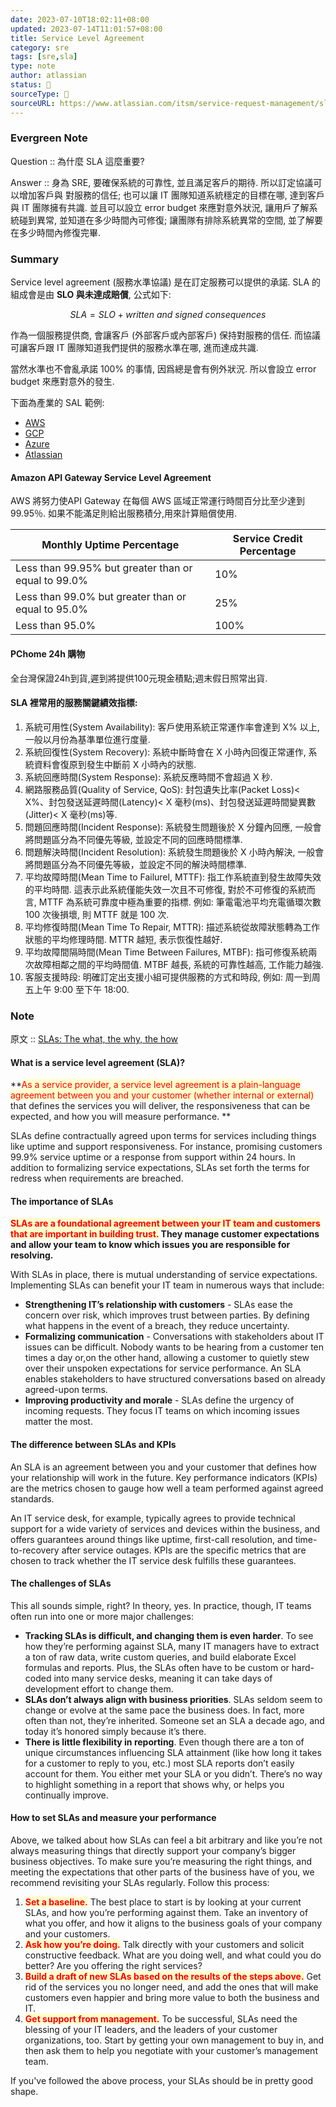 ```yaml
---
date: 2023-07-10T18:02:11+08:00
updated: 2023-07-14T11:01:57+08:00
title: Service Level Agreement
category: sre
tags: [sre,sla]
type: note
author: atlassian
status: 🌱
sourceType: 📰️
sourceURL: https://www.atlassian.com/itsm/service-request-management/slas
---
```


### Evergreen Note

Question :: 為什麼 SLA 這麼重要?

Answer :: 身為 SRE, 要確保系統的可靠性, 並且滿足客戶的期待. 所以訂定協議可以增加客戶與 
對服務的信任; 也可以讓 IT 團隊知道系統穩定的目標在哪, 達到客戶與 IT 團隊擁有共識. 並且可以設立 error budget 來應對意外狀況, 讓用戶了解系統碰到異常, 並知道在多少時間內可修復; 讓團隊有排除系統異常的空間, 並了解要在多少時間內修復完畢.

<!--more-->

### Summary

Service level agreement (服務水準協議) 是在訂定服務可以提供的承諾. SLA 的組成會是由 **SLO 與未達成賠償**, 公式如下:

$$ SLA = SLO + written\ and\ signed\ consequences $$

作為一個服務提供商, 會讓客戶 (外部客戶或內部客戶) 保持對服務的信任. 而協議可讓客戶跟 IT 團隊知道我們提供的服務水準在哪, 進而達成共識. 

當然水準也不會亂承諾 100% 的事情, 因爲總是會有例外狀況. 所以會設立 error budget 來應對意外的發生. 

下面為產業的 SAL 範例:

* [AWS](https://aws.amazon.com/tw/legal/service-level-agreements/)
* [GCP](https://cloud.google.com/terms/sla?hl=zh-tw)
* [Azure](https://azure.microsoft.com/zh-tw/support/legal/sla/)
* [Atlassian](https://www.atlassian.com/legal/sla)

#### Amazon API Gateway Service Level Agreement

AWS 將努力使API Gateway 在每個 AWS 區域正常運行時間百分比至少達到 99.95％. 如果不能滿足則給出服務積分,用來計算賠償使用.

|Monthly Uptime Percentage|Service Credit Percentage|
|---|---|
|Less than 99.95% but greater than or equal to 99.0%|10%|
|Less than 99.0% but greater than or equal to 95.0%|25%|
|Less than 95.0%|100%|

#### PChome 24h 購物

全台灣保證24h到貨,遲到將提供100元現金積點;週末假日照常出貨.

#### SLA 裡常用的服務關鍵績效指標:

1.  系統可用性(System Availability): 客戶使用系統正常運作率會達到 X% 以上, 一般以月份為基準單位進行度量.
2. 系統回復性(System Recovery): 系統中斷時會在 X 小時內回復正常運作, 系統資料會復原到發生中斷前 X 小時內的狀態.
3. 系統回應時間(System Response): 系統反應時間不會超過 X 秒.
4. 網路服務品質(Quality of Service, QoS): 封包遺失比率(Packet Loss)<  X%、封包發送延遲時間(Latency)< X 毫秒(ms)、封包發送延遲時間變異數(Jitter)< X 毫秒(ms)等.
5. 問題回應時間(Incident Response): 系統發生問題後於 X 分鐘內回應, 一般會將問題區分為不同優先等級, 並設定不同的回應時間標準.
6. 問題解決時間(Incident Resolution): 系統發生問題後於 X 小時內解決, 一般會將問題區分為不同優先等級，並設定不同的解決時間標準.
7. 平均故障時間(Mean Time to Failurel, MTTF): 指工作系統直到發生故障失效的平均時間. 這表示此系統僅能失效一次且不可修復, 對於不可修復的系統而言, MTTF 為系統可靠度中極為重要的指標. 例如: 筆電電池平均充電循環次數 100 次後損壞, 則 MTTF 就是 100 次.
8. 平均修復時間(Mean Time To Repair, MTTR): 描述系統從故障狀態轉為工作狀態的平均修理時間. MTTR 越短, 表示恢復性越好.
9. 平均故障間隔時間(Mean Time Between Failures, MTBF): 指可修復系統兩次故障相鄰之間的平均時間值. MTBF 越長, 系統的可靠性越高, 工作能力越強.
10. 客服支援時段: 明確訂定出支援小組可提供服務的方式和時段, 例如: 周一到周五上午 9:00 至下午 18:00.

### Note

原文 :: [SLAs: The what, the why, the how](https://www.atlassian.com/itsm/service-request-management/slas)

#### What is a service level agreement (SLA)?

**<span style="background-color: #ffffcc; color: red">As a service provider, a service level agreement is a plain-language agreement between you and your customer (whether internal or external)</span> that defines the services you will deliver, the responsiveness that can be expected, and how you will measure performance. **

SLAs define contractually agreed upon terms for services including things like uptime and support responsiveness. For instance, promising customers 99.9% service uptime or a response from support within 24 hours. In addition to formalizing service expectations, SLAs set forth the terms for redress when requirements are breached.

#### The importance of SLAs

**<span style="background-color: #ffffcc; color: red">SLAs are a foundational agreement between your IT team and customers that are important in building trust.</span> They manage customer expectations and allow your team to know which issues you are responsible for resolving.**

With SLAs in place, there is mutual understanding of service expectations. Implementing SLAs can benefit your IT team in numerous ways that include:

- **Strengthening IT’s relationship with customers** - SLAs ease the concern over risk, which improves trust between parties. By defining what happens in the event of a breach, they reduce uncertainty. 
- **Formalizing communication** - Conversations with stakeholders about IT issues can be difficult. Nobody wants to be hearing from a customer ten times a day or,on the other hand, allowing a customer to quietly stew over their unspoken expectations for service performance. An SLA enables stakeholders to have structured conversations based on already agreed-upon terms. 
- **Improving productivity and morale** - SLAs define the urgency of incoming requests. They focus IT teams on which incoming issues matter the most.

#### The difference between SLAs and KPIs

An SLA is an agreement between you and your customer that defines how your relationship will work in the future. Key performance indicators (KPIs) are the metrics chosen to gauge how well a team performed against agreed standards.

An IT service desk, for example, typically agrees to provide technical support for a wide variety of services and devices within the business, and offers guarantees around things like uptime, first-call resolution, and time-to-recovery after service outages. KPIs are the specific metrics that are chosen to track whether the IT service desk fulfills these guarantees.

#### The challenges of SLAs

This all sounds simple, right? In theory, yes. In practice, though, IT teams often run into one or more major challenges:

- **Tracking SLAs is difficult, and changing them is even harder**. To see how they’re performing against SLA, many IT managers have to extract a ton of raw data, write custom queries, and build elaborate Excel formulas and reports. Plus, the SLAs often have to be custom or hard-coded into many service desks, meaning it can take days of development effort to change them.
- **SLAs don’t always align with business priorities**. SLAs seldom seem to change or evolve at the same pace the business does. In fact, more often than not, they’re inherited. Someone set an SLA a decade ago, and today it’s honored simply because it’s there. 
- **There is little flexibility in reporting**. Even though there are a ton of unique circumstances influencing SLA attainment (like how long it takes for a customer to reply to you, etc.) most SLA reports don’t easily account for them. You either met your SLA or you didn’t. There’s no way to highlight something in a report that shows why, or helps you continually improve.

#### How to set SLAs and measure your performance

Above, we talked about how SLAs can feel a bit arbitrary and like you’re not always measuring things that directly support your company’s bigger business objectives. To make sure you’re measuring the right things, and meeting the expectations that other parts of the business have of you, we recommend revisiting your SLAs regularly. Follow this process:

1. **<span style="background-color: #ffffcc; color: red">Set a baseline.</span>** The best place to start is by looking at your current SLAs, and how you’re performing against them. Take an inventory of what you offer, and how it aligns to the business goals of your company and your customers.
2. **<span style="background-color: #ffffcc; color: red">Ask how you’re doing.</span>** Talk directly with your customers and solicit constructive feedback. What are you doing well, and what could you do better? Are you offering the right services?
3. **<span style="background-color: #ffffcc; color: red">Build a draft of new SLAs based on the results of the steps above.</span>** Get rid of the services you no longer need, and add the ones that will make customers even happier and bring more value to both the business and IT.
4. **<span style="background-color: #ffffcc; color: red">Get support from management.</span>** To be successful, SLAs need the blessing of your IT leaders, and the leaders of your customer organizations, too. Start by getting your own management to buy in, and then ask them to help you negotiate with your customer’s management team.

If you've followed the above process, your SLAs should be in pretty good shape.